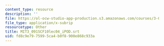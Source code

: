 ```yaml
---
content_type: resource
description: ''
file: https://ol-ocw-studio-app-production.s3.amazonaws.com/courses/3-091sc-introduction-to-solid-state-chemistry-fall-2010/fd8c9e7975995ca4b0f8900e868c933a_MIT3_091SCF10lec04_iPOD.vtt
file_type: application/x-subrip
resourcetype: Other
title: MIT3_091SCF10lec04_iPOD.srt
uid: fd8c9e79-7599-5ca4-b0f8-900e868c933a
---
```

